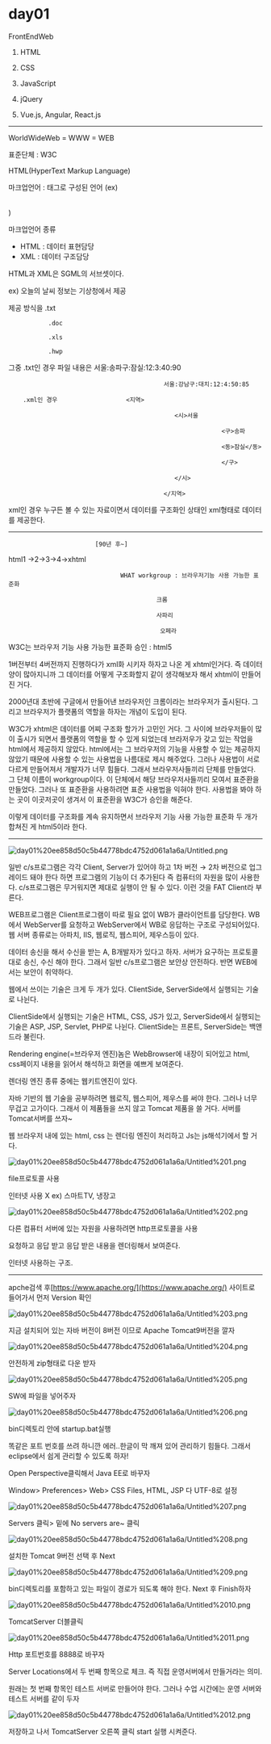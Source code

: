 # day01

FrontEndWeb

1) HTML

2) CSS

3) JavaScript

4) jQuery

5) Vue.js, Angular, React.js

---

WorldWideWeb = WWW = WEB

표준단체 : W3C

HTML(HyperText Markup Language) 

마크업언어 : 태그로 구성된 언어 (ex) <table> </table>) 

마크업언어 종류

- HTML : 데이터 표현담당
- XML : 데이터 구조담당

HTML과 XML은 SGML의 서브셋이다.

ex) 오늘의 날씨 정보는 기상청에서 제공

제공 방식을 .txt

               .doc

               .xls

               .hwp

그중 .txt인 경우 파일 내용은 서울:송파구:잠실:12:3:40:90 

                                               서울:강남구:대치:12:4:50:85 

        .xml인 경우                   <지역>

                                                  <시>서울

                                                               <구>송파

                                                               <동>잠실</동>

                                                               </구>

                                                  </시>    

                                               </지역> 

xml인 경우 누구든 볼 수 있는 자료이면서 데이터를 구조화인 상태인 xml형태로 데이터를 제공한다.

---

                            [90년 후~]

html1 →2→3→4→xhtml

                                   WHAT workgroup : 브라우저기능 사용 가능한 표준화

                                             크롬

                                             사파리

                                              오페라

W3C는 브라우저 기능 사용 가능한 표준화 승인 : html5

1버전부터 4버전까지 진행하다가 xml화 시키자 하자고 나온 게 xhtml인거다. 즉 데이터 양이 많아지니까 그 데이터를 어떻게 구조화할지 같이 생각해보자 해서 xhtml이 만들어진 거다.

2000년대 초반에 구글에서 만들어낸 브라우저인 크롬이라는 브라우저가 출시된다. 그리고 브라우저가 플랫폼의 역할을 하자는 개념이 도입이 된다. 

W3C가 xhtml은 데이터를 어찌 구조화 할가가 고민인 거다. 그 사이에 브라우저들이 많이 출시가 되면서 플랫폼의 역할을 할 수 있게 되었는데 브라저우가 갖고 있는 작업을 html에서 제공하지 않았다. html에서는 그 브라우저의 기능을 사용할 수 있는 제공하지 않았기 때문에 사용할 수 있는 사용법을 나름대로 제시 해주었다.  그러나 사용법이 서로 다르게 만들어져서 개발자가 너무 힘들다. 그래서 브라우저사들끼리 단체를 만들었다. 그 단체 이름이 workgroup이다. 이 단체에서 해당 브라우저사들끼리 모여서 표준환을 만들었다. 그러나 또 표준환을 사용하려면  표준 사용법을 익혀야 한다. 사용법을 봐야 하는 곳이 이곳저곳이 생겨서 이 표준환을 W3C가 승인을 해준다. 

이렇게 데이터를 구조화를 계속 유지하면서 브라우저 기능 사용 가능한 표준화 두 개가 합쳐진 게 html5이라 한다. 

---

![day01%20ee858d50c5b44778bdc4752d061a1a6a/Untitled.png](day01%20ee858d50c5b44778bdc4752d061a1a6a/Untitled.png)

일반 c/s프로그램은 각각 Client, Server가 있어야 하고 1차 버전 → 2차 버전으로 업그레이드 돼야 한다 하면 프로그램의 기능이 더 추가된다 즉 컴퓨터의 자원을 많이 사용한다. c/s프로그램은 무거워지면 제대로 실행이 안 될 수 있다. 이런 것을 FAT Client라 부른다.

WEB프로그램은 Client프로그램이 따로 필요 없이 WB가 클라이언트를 담당한다. WB에서 WebServer를 요청하고 WebServer에서 WB로 응답하는 구조로 구성되어있다. 웹 서버 종류로는 아파치, IIS, 웹로직, 웹스피어, 제우스등이 있다. 

데이터 송신을 해서 수신을 받는 A, B개발자가 있다고 하자. 서버가 요구하는 프로토콜대로 송신, 수신 해야 한다. 그래서 일반 c/s프로그램은 보안상 안전하다. 반면 WEB에서는 보안이 취약하다.

웹에서 쓰이는 기술은 크게 두 개가 있다. ClientSide, ServerSide에서 실행되는 기술로 나뉜다. 

ClientSide에서 실행되는 기술은 HTML, CSS, JS가 있고, ServerSide에서 실행되는 기술은 ASP, JSP, Servlet, PHP로 나뉜다.  ClientSide는 프론트, ServerSide는 백앤드라 불린다.

Rendering engine(=브라우저 엔진)놈은 WebBrowser에 내장이 되어있고 html, css페이지 내용을 읽어서 해석하고 화면을 예쁘게 보여준다. 

렌더링 엔진 종류 중에는 웹키트엔진이 있다. 

자바 기반의 웹 기술을 공부하려면 웹로직, 웹스피어, 제우스를 써야 한다. 그러나 너무 무겁고 고가이다. 그래서 이 제품들을 쓰지 않고 Tomcat 제품을 쓸 거다. 서버를 Tomcat서버를  쓰자~

웹 브라우저 내에 있는 html, css 는 렌더링 엔진이 처리하고 Js는 js해석기에서 할 거다.

![day01%20ee858d50c5b44778bdc4752d061a1a6a/Untitled%201.png](day01%20ee858d50c5b44778bdc4752d061a1a6a/Untitled%201.png)

file프로토콜 사용

인터넷 사용 X ex) 스마트TV, 냉장고

![day01%20ee858d50c5b44778bdc4752d061a1a6a/Untitled%202.png](day01%20ee858d50c5b44778bdc4752d061a1a6a/Untitled%202.png)

다른 컴퓨터 서버에 있는 자원을 사용하려면 http프로토콜을 사용

요청하고 응답 받고 응답 받은 내용을 렌더링해서 보여준다.

인터넷 사용하는 구조. 

---

 apche검색 후[https://www.apache.org/](https://www.apache.org/)  사이트로 들어가서 먼저 Version 확인

![day01%20ee858d50c5b44778bdc4752d061a1a6a/Untitled%203.png](day01%20ee858d50c5b44778bdc4752d061a1a6a/Untitled%203.png)

지금 설치되어 있는 자바 버전이 8버전 이므로 Apache Tomcat9버전을 깔자

![day01%20ee858d50c5b44778bdc4752d061a1a6a/Untitled%204.png](day01%20ee858d50c5b44778bdc4752d061a1a6a/Untitled%204.png)

안전하게 zip형태로 다운 받자

![day01%20ee858d50c5b44778bdc4752d061a1a6a/Untitled%205.png](day01%20ee858d50c5b44778bdc4752d061a1a6a/Untitled%205.png)

SW에 파일을 넣어주자

![day01%20ee858d50c5b44778bdc4752d061a1a6a/Untitled%206.png](day01%20ee858d50c5b44778bdc4752d061a1a6a/Untitled%206.png)

bin디렉토리 안에 startup.bat실행

똑같은 포트 번호를 쓰려 하니깐 에러..한글이 막 깨져 있어 관리하기 힘들다. 그래서 eclipse에서 쉽게 관리할 수 있도록 하자!

Open Perspective클릭해서 Java EE로 바꾸자

Window> Preferences> Web> CSS Files, HTML, JSP 다 UTF-8로 설정

![day01%20ee858d50c5b44778bdc4752d061a1a6a/Untitled%207.png](day01%20ee858d50c5b44778bdc4752d061a1a6a/Untitled%207.png)

Servers 클릭> 밑에 No servers are~ 클릭

![day01%20ee858d50c5b44778bdc4752d061a1a6a/Untitled%208.png](day01%20ee858d50c5b44778bdc4752d061a1a6a/Untitled%208.png)

설치한 Tomcat 9버전 선택 후 Next

![day01%20ee858d50c5b44778bdc4752d061a1a6a/Untitled%209.png](day01%20ee858d50c5b44778bdc4752d061a1a6a/Untitled%209.png)

bin디렉토리를 포함하고 있는 파일이 경로가 되도록 해야 한다. Next 후 Finish하자

![day01%20ee858d50c5b44778bdc4752d061a1a6a/Untitled%2010.png](day01%20ee858d50c5b44778bdc4752d061a1a6a/Untitled%2010.png)

TomcatServer 더블클릭

![day01%20ee858d50c5b44778bdc4752d061a1a6a/Untitled%2011.png](day01%20ee858d50c5b44778bdc4752d061a1a6a/Untitled%2011.png)

Http 포트번호를 8888로 바꾸자

Server Locations에서 두 번째 항목으로 체크. 즉 직접 운영서버에서 만들거라는 의미.

원래는 첫 번째 항목인 테스트 서버로 만들어야 한다. 그러나 수업 시간에는 운영 서버와 테스트 서버를 같이 두자 

![day01%20ee858d50c5b44778bdc4752d061a1a6a/Untitled%2012.png](day01%20ee858d50c5b44778bdc4752d061a1a6a/Untitled%2012.png)

저장하고 나서 TomcatServer 오른쪽 클릭 start 실행 시켜준다.
